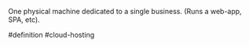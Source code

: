 One physical machine dedicated to a single business. (Runs a web-app, SPA, etc).

#definition #cloud-hosting